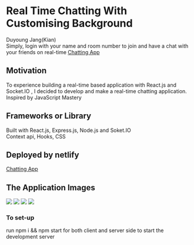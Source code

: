 # Real Time Chatting With Customising Background
Duyoung Jang(Kian)</br>
Simply, login with your name and room number to join and have a chat with your friends on real-time
[Chatting App](https://youthful-hermann-322802.netlify.com) 
## Motivation
<p> To experience building a real-time based application with React.js and Socket.IO , I decided to develop and make a real-time chatting application. Inspired by JavaScript Mastery</p>

## Frameworks or Library 
Built with React.js, Express.js, Node.js and Soket.IO </br>
Context api, Hooks, CSS
## Deployed by netlify
[Chatting App](https://youthful-hermann-322802.netlify.com) 
<h2>The Application Images</h2>
<img src="https://user-images.githubusercontent.com/54985943/113584560-02a30200-9666-11eb-9592-4da8b46182d1.png" />
<img src="https://user-images.githubusercontent.com/54985943/113584572-05055c00-9666-11eb-8eda-33f637cc7aa4.png" />
<img src="https://user-images.githubusercontent.com/54985943/113584565-03d42f00-9666-11eb-800a-44ccf39942de.png" />
<img src="https://user-images.githubusercontent.com/54985943/113584575-059df280-9666-11eb-828a-33a1c2a2bd5d.png" />

### To set-up
run npm i && npm start for both client and server side to start the development server
